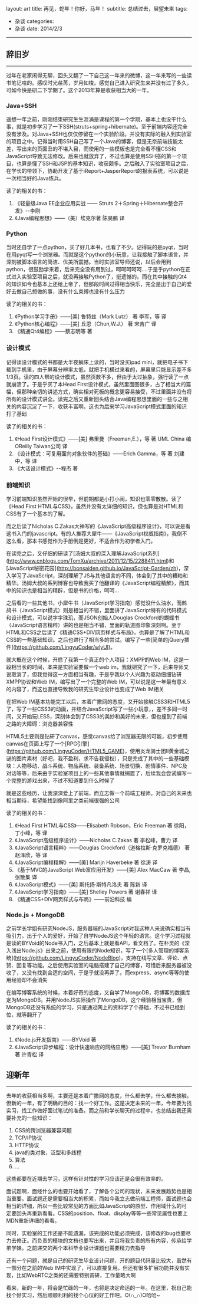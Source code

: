 layout: art
title: 再见，蛇年！你好，马年！
subtitle: 总结过去，展望未来
tags: 
- 杂谈
categories: 
- 杂谈
date: 2014/2/3
---
 
## 辞旧岁
---
过年在老家闲得无聊，回头又翻了一下自己这一年来的微博，这一年来写的一些读书笔记啥的。感叹时光荏苒，岁月如梭。感觉自己进入研究生来并没有过了多久，可如今快是研二下学期了。这个2013年算是收获相当大的一年。

<!-- more -->

### Java+SSH
遥想一年之前，刚刚结束研究生生涯满是课程的第一个学期，基本上也没干什么事，就是初步学习了一下SSH(struts+spring+hibernate)。至于前端内容还完全没有涉及。对Java+SSH也仅仅停留在一个实验阶段。并没有实际的融入到实验室的项目之中。记得当时用SSH自己写了一个Java的博客，但是无奈前端技能太差，写出来的页面丑的不堪入目，而使用的一些模板也是完全看不懂CSS和JavaScript导致无法修改。后来也就放弃了，不过也算是使用SSH搭的第一个项目，也算是懂了SSH和JSP的基本知识，收获颇多。之后融入了实验室项目之后，在学长的带领下，协助开发了基于iReport+JasperReport的报表系统，可以说是一次相当好的Java练兵。

读了的相关的书：
1. 《轻量级Java EE企业应用实战 —— Struts 2＋Spring＋Hibernate整合开发》--李刚
2. 《Java编程思想》——（美）埃克尔著 陈昊鹏 译

### Python
当时还自学了一点python，买了好几本书，也看了不少。记得玩的是pyqt，当时在用pyqt写一个浏览器。而就是这个python的小玩意，让我接触了脚本语言，并深刻被脚本语言的简洁、优美所震撼。当时实验室导师还说，以后会用到python，很鼓励学来着，后来完全没有用到过，呵呵呵呵呵....于是乎python在正式进入实验室项目之后，就没再接触Python了，挺遗憾的。而在其中接触的Qt4的知识如今也基本上还给上帝了，但那段时间过得相当快乐，完全是出于自己的爱好去做自己想做的事，没有什么束缚也没有什么压力

读了的相关的书：
1. 《Python学习手册》——\[美\] 鲁特兹（Mark Lutz） 著 李军，等 译
2. 《Python核心编程》——\[美\] 丘恩（Chun,W.J.） 著 宋吉广 译
3. 《精通Qt4编程》——蔡志明等 著

### 设计模式
记得读设计模式的书都是大半夜躺床上读的，当时没买ipad mini，就把电子书下载到手机里，由于屏幕分辨率太低，就把手机横过来看的，屏幕里只能显示差不多1/3页。读的四人帮的设计模式，虽然页数不多，但由于太过抽象，强行读了一点就崩溃了。于是乎买了本Head First设计模式，虽然里面图很多，占了相当大的篇幅，但那种亲切的讲述方式，确实相对死板的概念更容易接受，不过里面并没有将所有的设计模式讲全。读完之后又重新回头结合Java编程思想里面的一些与之相关的内容沉淀了一下，收获丰富啊。这也为后来学习JavaScript模式里面的知识打了基础

读了的相关的书：
1. 《Head First设计模式》——\[美\] 弗里曼（Freeman,E.），等 著 UML China 编 OReilly Taiwan公司 译
2. 《设计模式：可复用面向对象软件的基础》——Erich Gamma，等 著 刘建中，等 译
3. 《大话设计模式》--程杰 著

### 前端知识
学习前端知识虽然开始的很早，但前期都是小打小闹，知识也零零散散。读了《Head First HTML与CSS》，虽然并没有太详细的知识，但也算是对HTML和CSS有了一个基本的了解。

而之后读了Nicholas C.Zakas大神写的《JavaScript高级程序设计》，可以说是看这书入门的javascript。有的人推荐大犀牛——《JavaScript权威指南》，我倒不这么看，那本书感觉作为手册倒是更好，不适合作为初学者入门。

在读完之后，又仔细的研读了\[汤姆大叔的深入理解JavaScript系列\](http://www.cnblogs.com/TomXu/archive/2011/12/15/2288411.html)和\[JavaScript秘密花园\](http://bonsaiden.github.io/JavaScript-Garden/zh)，深入学习了JavaScript，深刻理解了JS与其他语言的不同，体会到了其中的糟粕和精华。汤姆大叔的系列博客也导致我买了他翻译的《JavaScript编程精解》，而其中的知识也是相当的精辟，但是书的价格，呵呵...

之后看的一些其他书，小犀牛书（JavaScript学习指南）感觉没什么油水，而鹧鸪书（JavaScript模式）则是相当的不错，里面讲了JavaScript特有的代码模式和设计模式，可以说字字珠玑，而JSON创始人Douglas Crockford的蝴蝶书（JavaScript语言精粹）讲的也是相当不错，里面的轨道图印象深刻啊。至于HTML和CSS之后读了《精通CSS+DIV网页样式与布局》，也算是了解了HTML和CSS的一些基础知识。之后也进行了相当多的尝试。编写了一些\[简单的jQuery插件\](https://github.com/LingyuCoder/wlyUI)。

就大概在这个时候，开启了我第一个真正的个人项目：XMPP的Web IM，这是一段相当长的时间，本来是实验室要做一个web im，我就研究了一下，后来导师又说取消了，但我觉得这一方面相当有趣，于是乎我以个人兴趣为驱动细细钻研XMPP协议和Web IM，编写出了一个完整的Web IM，可以说是这一年最有意义的内容了，而这也直接导致我的研究生毕业设计也变成了Web IM相关

在把Web IM基本功能完工以后，本着广撒网的态度，又开始接触CSS3和HTML5了，写了一些CSS3的动画，并结合JavaScript写了一些小玩意，，差不多同一时间，又开始玩LESS，深刻体会到了CSS3的美妙和美好的未来，但也撞到了前端之路的大障碍：浏览器兼容性

HTML5主要则是钻研了canvas，感觉canvas给了浏览器无限的可能，初步使用canvas在页面上写了一个\[RPG引擎\](https://github.com/LingyuCoder/HTML5_GAME)，使用炎龙骑士团II黄金城之谜的图片素材（好吧，我不盈利，求不告我侵权），只是完成了其中的一些基础模块：人物移动、战斗系统、物品系统、装备系统、场景切换、剧情事件、NPC及对话等等，后来由于实验室项目上的一些其他事情就搁置了，后续我会尝试编写一个完整的游戏出来，不过不知道要到什么时候了

就是这些经历，让我深深爱上了前端，而立志做一个前端工程师。对自己的未来也相当期待，希望能找到像阿里之类前端很强的公司

读了的相关的书：
1. 《Head First HTML与CSS》——Elisabeth Robson，Eric Freeman 著 徐阳，丁小峰，等 译
2. 《JavaScript高级程序设计》——Nicholas C.Zakas 著 李松峰，曹力 译
3. 《JavaScript语言精粹》——Douglas Crockford（道格拉斯·克罗克福德） 著 赵泽欣，等 译
4. 《JavaScript编程精解》——\[美\] Marijn Haverbeke 著 徐涛 译
5. 《基于MVC的JavaScript Web富应用开发》——\[美\] Alex MacCaw 著 李晶,张散集 译
6. 《JavaScript模式》——\[美\] 斯托扬·斯特凡洛夫 著 陈新 译
7. 《JavaScript学习指南》——\[美\] Shelley Powers 著 谢春祥 译
8. 《精通CSS+DIV网页样式与布局》——前沿科技 编

### Node.js + MongoDB
之前学长学姐有研究NodeJS，服务器端的JavaScript对我这种人来说确实相当有吸引力。出于个人的爱好，开始了自学NodeJS这个年轻的语言。这个学习过程就是读的BYVoid的Node书入门，之后基本上就是看API，看文档了。在朴灵的《深入浅出Node.js》出来之前，使用有限的Node知识，写了一个\[多人管理的博客系统\](https://github.com/LingyuCoder/NodeBlog)，支持在线写文章、评论、点赞、回复等功能。之后使用实验室的电脑搭建了自己的博客，可惜后来服务器被没收了，又没有找到合适的空间，于是乎就没再弄了。而express、async等等的使用经验却不会消失

在编写博客系统的时候，本着好奇的态度，又自学了MongoDB，将博客的数据库定为MongoDB。并用NodeJS实际操作了MongoDB，这个经验相当宝贵，但MongoDB还没有系统的学习，只是通过网上的资料学了个基础，不过书已经到位，就等翻开了

读了的相关的书：
1. 《Node.js开发指南》——BYVoid 著
2. 《JavaScript异步编程：设计快速响应的网络应用》——\[美\] Trevor Burnham 著 许青松 译

## 迎新年
---
去年的收获相当多啊，主要还是本着广撒网的态度，什么都去学，什么都去接触。但新的一年，有了明确的目的：找一个好工作。这是决定未来的一年，今年要为找实习，找工作做好面试笔试的准备。而之前和学长聊天的过程中，也总结出我还需要补充的一些知识：
1. CSS的跨浏览器兼容问题
2. TCP/IP协议
3. HTTP协议
4. java的类对象，泛型和多线程
5. 算法
6. ...

这些都要在近期去学习，这样有针对性的学习应该还是会很有效率的。

面试题啊，面经什么的也要开始看了，了解各个公司的现状，未来发展趋势也是相当重要。面试题还是需要相当大的积累，而如今我立志做前端工程师，面试题也会相当的详细，所以一些比较常见的方面比如JavaScript的原型、作用域什么的可定要回头再重新看看。CSS的position、float、display等等一些常见属性也要上MDN重新详细的看看。

同时，实验室的工作还是不能遗漏，该完成的功能必须完成，该修改的bug也要尽力去修正。而负责的模块的文档也要写出来，并且将我负责的所有内容，传承给学弟学妹。之前递交的两个本科毕业设计课题也需要精力去指导

还有一个问题，就是自己的研究生毕业设计问题，开的题目代码量比较大，虽然有一部分在之前的Web IM中实现了，可以直接复用。但还有很多扩展功能并没有实现，比如WebRTC之类的还需要特别调研，工作量略大啊

看来，新的一年，将会是忙碌的一年，也将是决定命运的一年。在这里，祝自己能找个好实习，然后顺顺利利的找个心仪的好工作吧，O(∩_∩)O哈哈~

